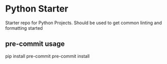 # Python Starter

Starter repo for Python Projects. Should be used to get common linting and formatting started


pre-commit usage
-----------------
pip install pre-commit
pre-commit install
